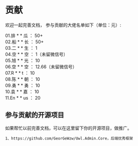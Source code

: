 # 贡献


欢迎一起完善文档，
参与贡献的大佬名单如下（单位：元）:


01.排 * * 瓜    ：  50+  
02.船 * * 长    ：  50+  
03.二 * * 生    ：  1  
04.空 * * 空    ：  1（未留微信号）  
05.旭 * * 光    ：  10  
06.空 * * 空    ：  12.66（未留微信号）  
07.R   * *   t    ：  10  
08.陈 * * 朝    ：  10  
09.勇 * * 勇    ：  10   
10.袁 * * 嘉    ：  10   
11.En * * us    ：  20   

  
    


## 参与贡献的开源项目

如果帮忙以前完善文档，可以在这里留下你的开源项目，做推广。

```
1、https://github.com/GeorGeWzw/Uwl.Admin.Core，后端优秀框架  


```